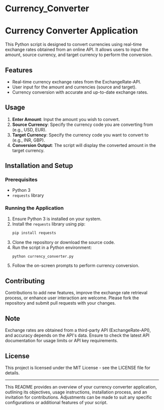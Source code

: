# Currency_Converter
# Currency Converter Application

This Python script is designed to convert currencies using real-time exchange rates obtained from an online API. It allows users to input the amount, source currency, and target currency to perform the conversion.

## Features

- Real-time currency exchange rates from the ExchangeRate-API.
- User input for the amount and currencies (source and target).
- Currency conversion with accurate and up-to-date exchange rates.

## Usage

1. **Enter Amount**: Input the amount you wish to convert.
2. **Source Currency**: Specify the currency code you are converting from (e.g., USD, EUR).
3. **Target Currency**: Specify the currency code you want to convert to (e.g., INR, GBP).
4. **Conversion Output**: The script will display the converted amount in the target currency.

## Installation and Setup

### Prerequisites

- Python 3
- `requests` library

### Running the Application

1. Ensure Python 3 is installed on your system.
2. Install the `requests` library using pip:
    ```bash
    pip install requests
    ```
3. Clone the repository or download the source code.
4. Run the script in a Python environment:
    ```bash
    python currency_converter.py
    ```
5. Follow the on-screen prompts to perform currency conversion.

## Contributing

Contributions to add new features, improve the exchange rate retrieval process, or enhance user interaction are welcome. Please fork the repository and submit pull requests with your changes.

## Note

Exchange rates are obtained from a third-party API (ExchangeRate-API), and accuracy depends on the API's data. Ensure to check the latest API documentation for usage limits or API key requirements.

## License

This project is licensed under the MIT License - see the LICENSE file for details.

---

This README provides an overview of your currency converter application, outlining its objectives, usage instructions, installation process, and an invitation for contributions. Adjustments can be made to suit any specific configurations or additional features of your script.
